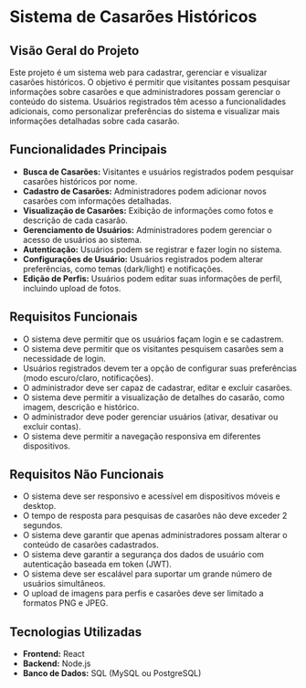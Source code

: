 # Sistema de Casarões Históricos

## Visão Geral do Projeto

Este projeto é um sistema web para cadastrar, gerenciar e visualizar casarões históricos. O objetivo é permitir que visitantes possam pesquisar informações sobre casarões e que administradores possam gerenciar o conteúdo do sistema. Usuários registrados têm acesso a funcionalidades adicionais, como personalizar preferências do sistema e visualizar mais informações detalhadas sobre cada casarão.

## Funcionalidades Principais

- **Busca de Casarões:** Visitantes e usuários registrados podem pesquisar casarões históricos por nome.
- **Cadastro de Casarões:** Administradores podem adicionar novos casarões com informações detalhadas.
- **Visualização de Casarões:** Exibição de informações como fotos e descrição de cada casarão.
- **Gerenciamento de Usuários:** Administradores podem gerenciar o acesso de usuários ao sistema.
- **Autenticação:** Usuários podem se registrar e fazer login no sistema.
- **Configurações de Usuário:** Usuários registrados podem alterar preferências, como temas (dark/light) e notificações.
- **Edição de Perfis:** Usuários podem editar suas informações de perfil, incluindo upload de fotos.

## Requisitos Funcionais

- O sistema deve permitir que os usuários façam login e se cadastrem.
- O sistema deve permitir que os visitantes pesquisem casarões sem a necessidade de login.
- Usuários registrados devem ter a opção de configurar suas preferências (modo escuro/claro, notificações).
- O administrador deve ser capaz de cadastrar, editar e excluir casarões.
- O sistema deve permitir a visualização de detalhes do casarão, como imagem, descrição e histórico.
- O administrador deve poder gerenciar usuários (ativar, desativar ou excluir contas).
- O sistema deve permitir a navegação responsiva em diferentes dispositivos.

## Requisitos Não Funcionais

- O sistema deve ser responsivo e acessível em dispositivos móveis e desktop.
- O tempo de resposta para pesquisas de casarões não deve exceder 2 segundos.
- O sistema deve garantir que apenas administradores possam alterar o conteúdo de casarões cadastrados.
- O sistema deve garantir a segurança dos dados de usuário com autenticação baseada em token (JWT).
- O sistema deve ser escalável para suportar um grande número de usuários simultâneos.
- O upload de imagens para perfis e casarões deve ser limitado a formatos PNG e JPEG.

## Tecnologias Utilizadas

- **Frontend:** React
- **Backend:** Node.js
- **Banco de Dados:** SQL (MySQL ou PostgreSQL)